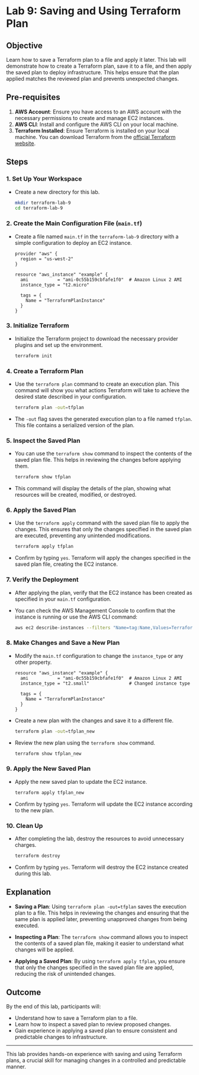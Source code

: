 # Lab 9: Saving and Using Terraform Plan

## Objective

Learn how to save a Terraform plan to a file and apply it later. This lab will demonstrate how to create a Terraform plan, save it to a file, and then apply the saved plan to deploy infrastructure. This helps ensure that the plan applied matches the reviewed plan and prevents unexpected changes.

## Pre-requisites

1. **AWS Account**: Ensure you have access to an AWS account with the necessary permissions to create and manage EC2 instances.
2. **AWS CLI**: Install and configure the AWS CLI on your local machine.
3. **Terraform Installed**: Ensure Terraform is installed on your local machine. You can download Terraform from the [official Terraform website](https://www.terraform.io/downloads.html).

## Steps

### 1. Set Up Your Workspace

- Create a new directory for this lab.

    ```bash
    mkdir terraform-lab-9
    cd terraform-lab-9
    ```

### 2. Create the Main Configuration File (`main.tf`)

- Create a file named `main.tf` in the `terraform-lab-9` directory with a simple configuration to deploy an EC2 instance.

    ```hcl
    provider "aws" {
      region = "us-west-2"
    }

    resource "aws_instance" "example" {
      ami           = "ami-0c55b159cbfafe1f0"  # Amazon Linux 2 AMI
      instance_type = "t2.micro"

      tags = {
        Name = "TerraformPlanInstance"
      }
    }
    ```

### 3. Initialize Terraform

- Initialize the Terraform project to download the necessary provider plugins and set up the environment.

    ```bash
    terraform init
    ```

### 4. Create a Terraform Plan

- Use the `terraform plan` command to create an execution plan. This command will show you what actions Terraform will take to achieve the desired state described in your configuration.

    ```bash
    terraform plan -out=tfplan
    ```

- The `-out` flag saves the generated execution plan to a file named `tfplan`. This file contains a serialized version of the plan.

### 5. Inspect the Saved Plan

- You can use the `terraform show` command to inspect the contents of the saved plan file. This helps in reviewing the changes before applying them.

    ```bash
    terraform show tfplan
    ```

- This command will display the details of the plan, showing what resources will be created, modified, or destroyed.

### 6. Apply the Saved Plan

- Use the `terraform apply` command with the saved plan file to apply the changes. This ensures that only the changes specified in the saved plan are executed, preventing any unintended modifications.

    ```bash
    terraform apply tfplan
    ```

- Confirm by typing `yes`. Terraform will apply the changes specified in the saved plan file, creating the EC2 instance.

### 7. Verify the Deployment

- After applying the plan, verify that the EC2 instance has been created as specified in your `main.tf` configuration.

- You can check the AWS Management Console to confirm that the instance is running or use the AWS CLI command:

    ```bash
    aws ec2 describe-instances --filters "Name=tag:Name,Values=TerraformPlanInstance"
    ```

### 8. Make Changes and Save a New Plan

- Modify the `main.tf` configuration to change the `instance_type` or any other property.

    ```hcl
    resource "aws_instance" "example" {
      ami           = "ami-0c55b159cbfafe1f0"  # Amazon Linux 2 AMI
      instance_type = "t2.small"               # Changed instance type

      tags = {
        Name = "TerraformPlanInstance"
      }
    }
    ```

- Create a new plan with the changes and save it to a different file.

    ```bash
    terraform plan -out=tfplan_new
    ```

- Review the new plan using the `terraform show` command.

    ```bash
    terraform show tfplan_new
    ```

### 9. Apply the New Saved Plan

- Apply the new saved plan to update the EC2 instance.

    ```bash
    terraform apply tfplan_new
    ```

- Confirm by typing `yes`. Terraform will update the EC2 instance according to the new plan.

### 10. Clean Up

- After completing the lab, destroy the resources to avoid unnecessary charges.

    ```bash
    terraform destroy
    ```

- Confirm by typing `yes`. Terraform will destroy the EC2 instance created during this lab.

## Explanation

- **Saving a Plan**: Using `terraform plan -out=tfplan` saves the execution plan to a file. This helps in reviewing the changes and ensuring that the same plan is applied later, preventing unapproved changes from being executed.

- **Inspecting a Plan**: The `terraform show` command allows you to inspect the contents of a saved plan file, making it easier to understand what changes will be applied.

- **Applying a Saved Plan**: By using `terraform apply tfplan`, you ensure that only the changes specified in the saved plan file are applied, reducing the risk of unintended changes.

## Outcome

By the end of this lab, participants will:

- Understand how to save a Terraform plan to a file.
- Learn how to inspect a saved plan to review proposed changes.
- Gain experience in applying a saved plan to ensure consistent and predictable changes to infrastructure.

---

This lab provides hands-on experience with saving and using Terraform plans, a crucial skill for managing changes in a controlled and predictable manner.
